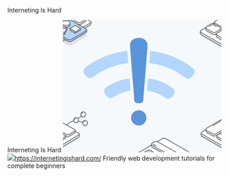 Interneting Is Hard

Interneting Is Hard
![](../_resources/93f53313e04e65063842a068bb6f9248.png)
![](../_resources/e51bd92ed3263df3b38a890cfc023500.png)https://internetingishard.com/
Friendly web development tutorials for complete beginners